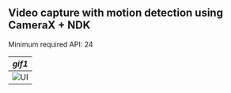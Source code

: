 ## Video capture with motion detection using CameraX + NDK

Minimum required API: 24

| *gif1*            | 
|-------------------|
| ![UI](output.gif) |